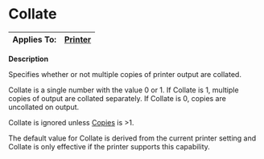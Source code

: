 




<h1 class="heading"><span class="name">Collate</span></h1>

| Applies To: | [Printer](./printer.md) |
| --- | ---  |


**Description**


Specifies whether or not multiple copies of printer output are collated.


Collate is a single number with the value 0 or 1. If Collate is 1, multiple copies of output are collated separately. If Collate is 0, copies are uncollated on output.


Collate is ignored unless [Copies](Copies.htm) is >1.


The default value for Collate is derived from the current printer setting and Collate is only effective if the printer supports this capability.



